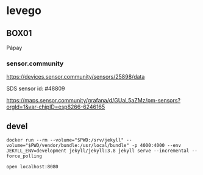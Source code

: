# levego

## BOX01

Pápay

### sensor.community

https://devices.sensor.community/sensors/25898/data

SDS sensor id: #48809	

https://maps.sensor.community/grafana/d/GUaL5aZMz/pm-sensors?orgId=1&var-chipID=esp8266-6246165


## devel

```
docker run --rm --volume="$PWD:/srv/jekyll" --volume="$PWD/vendor/bundle:/usr/local/bundle" -p 4000:4000 --env JEKYLL_ENV=development jekyll/jekyll:3.8 jekyll serve --incremental --force_polling

open localhost:8080
```
